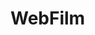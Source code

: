 # WebFilm
<!-- 
- Fix reset password
- Bổ sung tính năng bấm vào diễn viên sẽ hiển thị những bộ phim diễn viên đó tham gia
- Trang Watch.html và info.html chưa hoàn thiện responsive (Trang info chưa responsive trên điện thoại, trang watch chưa fix được comment box nên em giữ trang watch cũ)  -->